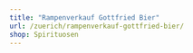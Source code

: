 ```yaml
---
title: "Rampenverkauf Gottfried Bier"
url: /zuerich/rampenverkauf-gottfried-bier/
shop: Spirituosen
---
```

